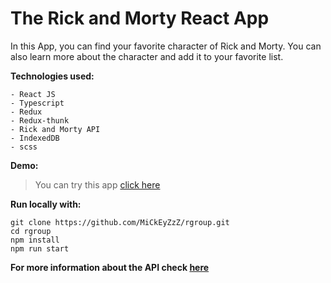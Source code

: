 # The Rick and Morty React App

In this App, you can find your favorite character of Rick and Morty. 
You can also learn more about the character and add it to your favorite list. 

**Technologies used:**
```
- React JS
- Typescript
- Redux
- Redux-thunk
- Rick and Morty API
- IndexedDB
- scss
```

**Demo:**
>You can try this app [click here]()

**Run locally with:**

```
git clone https://github.com/MiCkEyZzZ/rgroup.git
cd rgroup
npm install
npm run start
```

**For more information about the API check [here](https://github.com/afuh/rick-and-morty-api)**
